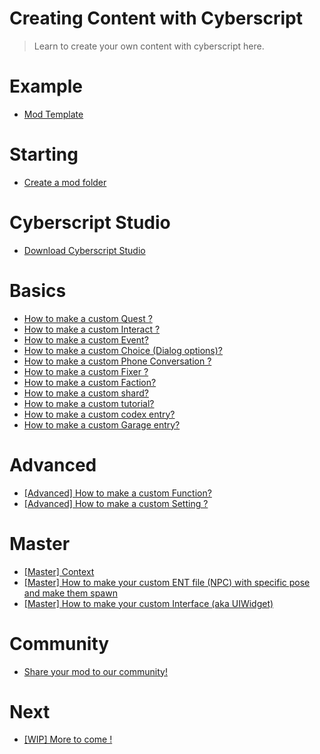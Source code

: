 # Creating Content with Cyberscript

> Learn to create your own content with cyberscript here.


# Example
- [Mod Template](https://github.com/cyberscript77/cyberscript-mod-template/raw/refs/heads/main/cyberscript-mod-template.7z)

# Starting
 - [Create a mod folder](create-an-mod-folder.md)

# Cyberscript Studio
- [Download Cyberscript Studio](https://www.nexusmods.com/cyberpunk2077/mods/7214)

# Basics
- [How to make a custom Quest ?](create-custom-quest.md)
- [How to make a custom Interact ?](create-custom-interact.md)
- [How to make a custom Event?](create-custom-event.md)
- [How to make a custom Choice (Dialog options)?](create-custom-choice.md)
- [How to make a custom Phone Conversation ?](create-custom-phone-conversation.md)
- [How to make a custom Fixer ?](create-custom-fixer.md)
- [How to make a custom Faction?](create-custom-faction.md)
- [How to make a custom shard?](create-custom-shard.md)
- [How to make a custom tutorial?](create-custom-tutorial.md)
- [How to make a custom codex entry?](create-custom-codex.md)
- [How to make a custom Garage entry?](create-custom-garage-entry.md)

# Advanced
- [[Advanced] How to make a custom Function?](create-function.md)
- [[Advanced] How to make a custom Setting ?](create-custom-settings.md)

# Master
- [[Master] Context](create)
- [[Master] How to make your custom ENT file (NPC) with specific pose and make them spawn](custom-npc.md)
- [[Master] How to make your custom Interface (aka UIWidget)](create-custom-interface.md)

# Community
- [Share your mod to our community!](share-your-mod.md)
  
# Next
- [[WIP] More to come !](work-in-progress.md)